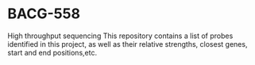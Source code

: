# BACG-558
High throughput sequencing
This repository contains a list of probes identified in this project, as well as their relative strengths, closest genes, start and end positions,etc.
